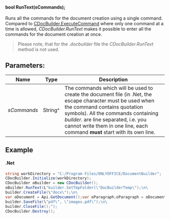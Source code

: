 #### bool RunText(sCommands);

Runs all the commands for the document creation using a single command. Compared to [CDocBuilder.ExecuteCommand](../ExecuteCommand/index.md) where only one command at a time is allowed, *CDocBuilder.RunText* makes it possible to enter all the commands for the document creation at once.

> Please note, that for the *.docbuilder* file the *CDocBuilder.RunText* method is not used.

## Parameters:

| Name        | Type    | Description                                                                                                                                                                                                                                                                                             |
| ----------- | ------- | ------------------------------------------------------------------------------------------------------------------------------------------------------------------------------------------------------------------------------------------------------------------------------------------------------- |
| *sCommands* | String^ | The commands which will be used to create the document file (in .Net, the escape character must be used when the command contains quotation symbols). All the commands containing *builder.* are line separated, i.e. you cannot write them in one line, each command **must** start with its own line. |

## Example

#### .Net

```c#
string workDirectory = "C:/Program Files/ONLYOFFICE/DocumentBuilder";
CDocBuilder.Initialize(workDirectory);
CDocBuilder oBuilder = new CDocBuilder();
oBuilder.RunText(L"builder.SetTmpFolder(\"DocBuilderTemp\");\n\
builder.CreateFile(\"docx\");\n\
var oDocument = Api.GetDocument();var oParagraph;oParagraph = oDocument.GetElement(0);oParagraph.SetJc(\"center\");oParagraph.AddText(\"Center\");\n\
builder.SaveFile(\"pdf\", \"images.pdf\");\n\
builder.CloseFile();");
CDocBuilder.Destroy();
```
